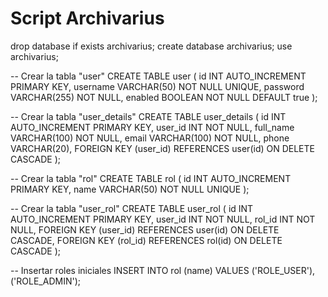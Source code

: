 # Script Archivarius

drop database if exists archivarius;
create database archivarius;
use archivarius;

-- Crear la tabla "user"
CREATE TABLE user (
  id INT AUTO_INCREMENT PRIMARY KEY,
  username VARCHAR(50) NOT NULL UNIQUE,
  password VARCHAR(255) NOT NULL,
  enabled BOOLEAN NOT NULL DEFAULT true
);

-- Crear la tabla "user_details"
CREATE TABLE user_details (
  id INT AUTO_INCREMENT PRIMARY KEY,
  user_id INT NOT NULL,
  full_name VARCHAR(100) NOT NULL,
  email VARCHAR(100) NOT NULL,
  phone VARCHAR(20),
  FOREIGN KEY (user_id) REFERENCES user(id) ON DELETE CASCADE
);

-- Crear la tabla "rol"
CREATE TABLE rol (
  id INT AUTO_INCREMENT PRIMARY KEY,
  name VARCHAR(50) NOT NULL UNIQUE
);

-- Crear la tabla "user_rol"
CREATE TABLE user_rol (
  id INT AUTO_INCREMENT PRIMARY KEY,
  user_id INT NOT NULL,
  rol_id INT NOT NULL,
  FOREIGN KEY (user_id) REFERENCES user(id) ON DELETE CASCADE,
  FOREIGN KEY (rol_id) REFERENCES rol(id) ON DELETE CASCADE
);

-- Insertar roles iniciales 
INSERT INTO rol (name) VALUES ('ROLE_USER'), ('ROLE_ADMIN');
